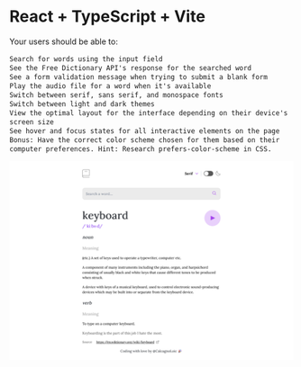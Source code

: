 # React + TypeScript + Vite

Your users should be able to:

    Search for words using the input field
    See the Free Dictionary API's response for the searched word
    See a form validation message when trying to submit a blank form
    Play the audio file for a word when it's available
    Switch between serif, sans serif, and monospace fonts
    Switch between light and dark themes
    View the optimal layout for the interface depending on their device's screen size
    See hover and focus states for all interactive elements on the page
    Bonus: Have the correct color scheme chosen for them based on their computer preferences. Hint: Research prefers-color-scheme in CSS.

![](./public/assets/img/readme.png)
